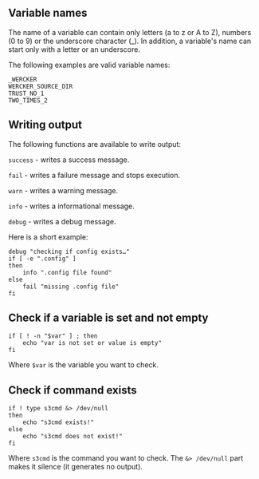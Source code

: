 ## Variable names

The name of a variable can contain only letters (a to z or A to Z), numbers (0 to 9) or the underscore 
character (_). In addition, a variable's name can start only with a letter or an underscore. 

The following examples are valid variable names: 

    _WERCKER
    WERCKER_SOURCE_DIR
    TRUST_NO_1
    TWO_TIMES_2 
	
## Writing output

The following functions are available to write output:

`success` - writes a success message.

`fail` - writes a failure message and stops execution.

`warn` - writes a warning message.

`info` - writes a informational message.

`debug` - writes a debug message.

Here is a short example:

	debug "checking if config exists…"
	if [ -e ".config" ]
	then
		info ".config file found"
	else
		fail "missing .config file"
	fi
	
## Check if a variable is set and not empty

	if [ ! -n "$var" ] ; then
		echo "var is not set or value is empty"
	fi
	
Where `$var` is the variable you want to check.
	
## Check if command exists

	if ! type s3cmd &> /dev/null
	then
		echo "s3cmd exists!"
	else
		echo "s3cmd does not exist!"
	fi
	
Where `s3cmd` is the command you want to check. The `&> /dev/null` part makes it silence (it generates no output).